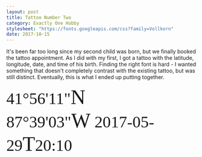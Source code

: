 ```yaml
---
layout: post
title: Tattoo Number Two
category: Exactly One Hobby
stylesheet: "https://fonts.googleapis.com/css?family=Vollkorn"
date: 2017-10-15
---
```


It's been far too long since my second child was born, but we finally booked the tattoo appointment. As I did with my first, I got a tattoo with the latitude, longitude, date, and time of his birth. Finding the right font is hard - I wanted something that doesn't completely contrast with the existing tattoo, but was still distinct. Eventually, this is what I ended up putting together.


<span style="font-family: 'Vollkorn', serif; font-size: 2.7rem;">41&deg;56&#39;11&quot;<span style="font-size: 1.25em;">N</span> 87&deg;39&#39;03&quot;<span  style="font-size: 1.25em;">W</span>&nbsp;2017-05-29<span style="font-size: 1.25em;">T</span>20:10</span>